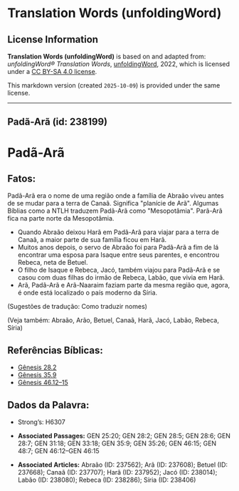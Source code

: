 # Translation Words (unfoldingWord)

## License Information

**Translation Words (unfoldingWord)** is based on and adapted from: _unfoldingWord® Translation Words_, [unfoldingWord](https://unfoldingword.org/utw), 2022, which is licensed under a [CC BY-SA 4.0 license](https://creativecommons.org/licenses/by-sa/4.0/legalcode.en).

This markdown version (created `2025-10-09`) is provided under the same license.



--------------------------------

## Padã-Arã (id: 238199)

Padã\-Arã
=========

Fatos:
------

Padã\-Arã era o nome de uma região onde a família de Abraão viveu antes de se mudar para a terra de Canaã. Significa "planície de Arã". Algumas Bíblias como a NTLH traduzem Padã\-Arã como "Mesopotâmia". Parã\-Arã fica na parte norte da Mesopotâmia.

* Quando Abraão deixou Harã em Padã\-Arã para viajar para a terra de Canaã, a maior parte de sua família ficou em Harã.
* Muitos anos depois, o servo de Abraão foi para Padã\-Arã a fim de lá encontrar uma esposa para Isaque entre seus parentes, e encontrou Rebeca, neta de Betuel.
* O filho de Isaque e Rebeca, Jacó, também viajou para Padã\-Arã e se casou com duas filhas do irmão de Rebeca, Labão, que vivia em Harã.
* Arã, Padã\-Arã e Arã\-Naaraim faziam parte da mesma região que, agora, é onde está localizado o país moderno da Síria.

(Sugestões de tradução: Como traduzir nomes)

(Veja também: Abraão, Arão, Betuel, Canaã, Harã, Jacó, Labão, Rebeca, Síria)

Referências Bíblicas:
---------------------

* [Gênesis 28\.2](https://ref.ly/Gen28:2)
* [Gênesis 35\.9](https://ref.ly/Gen35:9)
* [Gênesis 46\.12–15](https://ref.ly/Gen46:12-Gen46:15)

Dados da Palavra:
-----------------

* Strong’s: H6307

* **Associated Passages:** GEN 25:20; GEN 28:2; GEN 28:5; GEN 28:6; GEN 28:7; GEN 31:18; GEN 33:18; GEN 35:9; GEN 35:26; GEN 46:15; GEN 48:7; GEN 46:12–GEN 46:15
* **Associated Articles:** Abraão (ID: 237562); Arã (ID: 237608); Betuel (ID: 237668); Canaã (ID: 237707); Harã (ID: 237952); Jacó (ID: 238014); Labão (ID: 238080); Rebeca (ID: 238286); Síria (ID: 238406)

